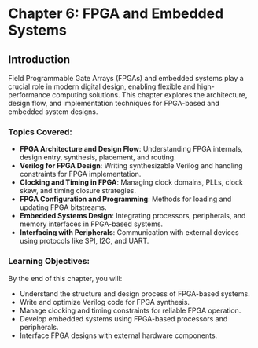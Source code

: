 # Chapter 6: FPGA and Embedded Systems

## Introduction
Field Programmable Gate Arrays (FPGAs) and embedded systems play a crucial role in modern digital design, enabling flexible and high-performance computing solutions. This chapter explores the architecture, design flow, and implementation techniques for FPGA-based and embedded system designs.

### Topics Covered:
- **FPGA Architecture and Design Flow**: Understanding FPGA internals, design entry, synthesis, placement, and routing.
- **Verilog for FPGA Design**: Writing synthesizable Verilog and handling constraints for FPGA implementation.
- **Clocking and Timing in FPGA**: Managing clock domains, PLLs, clock skew, and timing closure strategies.
- **FPGA Configuration and Programming**: Methods for loading and updating FPGA bitstreams.
- **Embedded Systems Design**: Integrating processors, peripherals, and memory interfaces in FPGA-based systems.
- **Interfacing with Peripherals**: Communication with external devices using protocols like SPI, I2C, and UART.

### Learning Objectives:
By the end of this chapter, you will:
- Understand the structure and design process of FPGA-based systems.
- Write and optimize Verilog code for FPGA synthesis.
- Manage clocking and timing constraints for reliable FPGA operation.
- Develop embedded systems using FPGA-based processors and peripherals.
- Interface FPGA designs with external hardware components.


